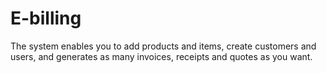 # E-billing
The system enables you to add products and items, create customers and users, and generates as many invoices, receipts and quotes as you want. 
